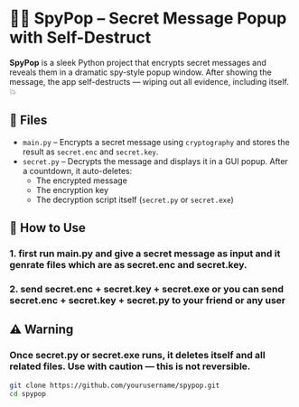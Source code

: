 # 🕵️‍♂️ SpyPop – Secret Message Popup with Self-Destruct

**SpyPop** is a sleek Python project that encrypts secret messages and reveals them in a dramatic spy-style popup window. After showing the message, the app self-destructs — wiping out all evidence, including itself. 💥

## 📁 Files

- `main.py` – Encrypts a secret message using `cryptography` and stores the result as `secret.enc` and `secret.key`.
- `secret.py` – Decrypts the message and displays it in a GUI popup. After a countdown, it auto-deletes:
  - The encrypted message
  - The encryption key
  - The decryption script itself (`secret.py` or `secret.exe`)

## 🚀 How to Use

### 1. first run main.py and give a secret message as input and it genrate files which are as secret.enc and secret.key.
### 2. send secret.enc + secret.key + secret.exe or you can send  secret.enc + secret.key + secret.py to your friend or any user 

## ⚠️ Warning

### Once secret.py or secret.exe runs, it deletes itself and all related files. Use with caution — this is not reversible.


```bash
git clone https://github.com/yourusername/spypop.git
cd spypop
